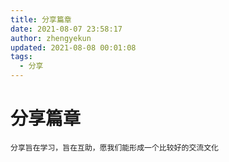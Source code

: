 ```yaml
---
title: 分享篇章
date: 2021-08-07 23:58:17
author: zhengyekun
updated: 2021-08-08 00:01:08
tags: 
  - 分享
---
```

# 分享篇章

	分享旨在学习，旨在互助，愿我们能形成一个比较好的交流文化

